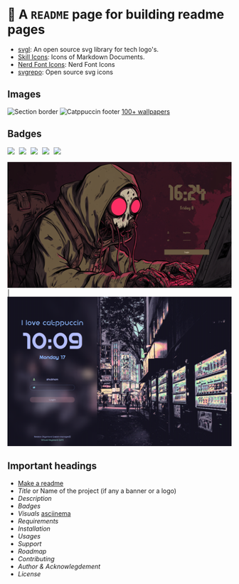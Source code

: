 # 📜 A `README` page for building readme pages

- [svgl](https://svgl.app/): An open source svg library for tech logo's.
- [Skill Icons](https://skillicons.dev/): Icons of Markdown Documents.
- [Nerd Font Icons](https://www.nerdfonts.com/cheat-sheet): Nerd Font Icons
- [svgrepo](https://www.svgrepo.com/): Open source svg icons

## Images

![Section border](https://raw.githubusercontent.com/catppuccin/catppuccin/main/assets/palette/macchiato.png)
![Catppuccin footer](https://raw.githubusercontent.com/catppuccin/catppuccin/main/assets/footers/gray0_ctp_on_line.svg?sanitize=true)
[100+ wallpapers](https://github.com/Matt-FTW/dotfiles/blob/main/.config/hypr/theme/walls/.github/README.md)

## Badges

<p align="center" style="display: flex; gap: 10px;">
  <a href="https://instagram.com/shubhamm1215">
    <img src="https://img.shields.io/badge/shubhamm1215-%23DDB6F2.svg?style=for-the-badge&color=DDB6F2&label=instagram&labelColor=363a4f&logo=Instagram&logoColor=cad3f5">
  </a>
  <a href="https://x.com/codin_nerd">
    <img src="https://img.shields.io/badge/codin_nerd-%23B4BEFE.svg?style=for-the-badge&color=B4BEFE&label=x.com&labelColor=363a4f&logo=x&logoColor=cad3f5">
  </a>
  <a href="https://github.com/xshubhamg">
    <img src="https://img.shields.io/badge/xshubhamg-%2312100E.svg?style=for-the-badge&color=A6E3A1&label=github&labelColor=363a4f&logo=GitHub&logoColor=cad3f5">
  </a>
    <a href="mailto:shubhammgiri3@gmail.com">
    <img src="https://img.shields.io/badge/shubham-%23EA4335.svg?style=for-the-badge&color=FAB387&label=gmail&labelColor=363a4f&logo=Gmail&logoColor=cad3f5">
    </a>
    <a href="https://github.com/xshubhamg/xshubhamg/LICENSE">
        <img src="https://img.shields.io/static/v1.svg?style=for-the-badge&label=License&message=MIT&logoColor=d9e0ee&colorA=363a4f&colorB=b7bdf8"/>
    </a>
</p>

![post-apocalyptic_hacker](https://github.com/Keyitdev/screenshots/blob/master/sddm-astronaut-theme/master/post-apocalyptic_hacker.png?raw=true)| ![Catppuccin street](https://github.com/XshubhamG/sddm-astronaut-theme/blob/master/Previews/catppuccin-street-sddm.png?raw=true)

## Important headings

- [Make a readme](https://www.makeareadme.com/)
- _Title_ or Name of the project (if any a banner or a logo)
- _Description_
- _Badges_
- _Visuals_ [asciinema](https://asciinema.org)
- _Requirements_
- _Installation_
- _Usages_
- _Support_
- _Roadmap_
- _Contributing_
- _Author & Acknowlegdement_
- _License_
